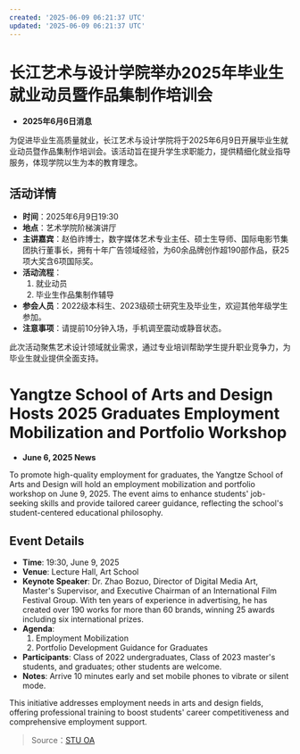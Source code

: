 ```yaml
---
created: '2025-06-09 06:21:37 UTC'
updated: '2025-06-09 06:21:37 UTC'
---
```


# 长江艺术与设计学院举办2025年毕业生就业动员暨作品集制作培训会

- **2025年6月6日消息**

为促进毕业生高质量就业，长江艺术与设计学院将于2025年6月9日开展毕业生就业动员暨作品集制作培训会。该活动旨在提升学生求职能力，提供精细化就业指导服务，体现学院以生为本的教育理念。

## **活动详情**
- **时间**：2025年6月9日19:30
- **地点**：艺术学院阶梯演讲厅
- **主讲嘉宾**：赵伯祚博士，数字媒体艺术专业主任、硕士生导师、国际电影节集团执行董事长，拥有十年广告领域经验，为60余品牌创作超190部作品，获25项大奖含6项国际奖。
- **活动流程**：
  1. 就业动员
  2. 毕业生作品集制作辅导
- **参会人员**：2022级本科生、2023级硕士研究生及毕业生，欢迎其他年级学生参加。
- **注意事项**：请提前10分钟入场，手机调至震动或静音状态。

此次活动聚焦艺术设计领域就业需求，通过专业培训帮助学生提升职业竞争力，为毕业生就业提供全面支持。

# **Yangtze School of Arts and Design Hosts 2025 Graduates Employment Mobilization and Portfolio Workshop**

- **June 6, 2025 News**

To promote high-quality employment for graduates, the Yangtze School of Arts and Design will hold an employment mobilization and portfolio workshop on June 9, 2025. The event aims to enhance students' job-seeking skills and provide tailored career guidance, reflecting the school's student-centered educational philosophy.

## **Event Details**
- **Time**: 19:30, June 9, 2025
- **Venue**: Lecture Hall, Art School
- **Keynote Speaker**: Dr. Zhao Bozuo, Director of Digital Media Art, Master's Supervisor, and Executive Chairman of an International Film Festival Group. With ten years of experience in advertising, he has created over 190 works for more than 60 brands, winning 25 awards including six international prizes.
- **Agenda**:
  1. Employment Mobilization
  2. Portfolio Development Guidance for Graduates
- **Participants**: Class of 2022 undergraduates, Class of 2023 master's students, and graduates; other students are welcome.
- **Notes**: Arrive 10 minutes early and set mobile phones to vibrate or silent mode.

This initiative addresses employment needs in arts and design fields, offering professional training to boost students' career competitiveness and comprehensive employment support.

> Source：[STU OA](http://oa.stu.edu.cn/page/maint/template/news/newstemplateprotal.jsp?templatetype=1&templateid=3&docid=41776)


